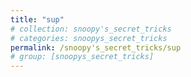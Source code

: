 ```yaml
---
title: "sup"
# collection: snoopy's_secret_tricks
# categories: snoopys_secret_tricks
permalink: /snoopy's_secret_tricks/sup
# group: [snoopys_secret_tricks]
---
```


